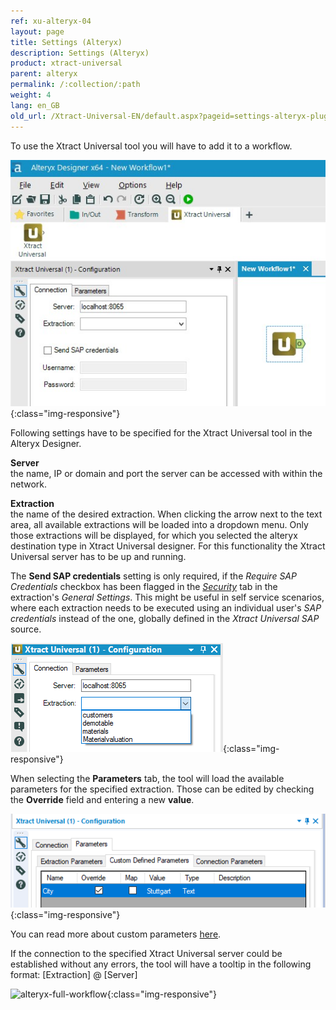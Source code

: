 ```yaml
---
ref: xu-alteryx-04
layout: page
title: Settings (Alteryx)
description: Settings (Alteryx)
product: xtract-universal
parent: alteryx
permalink: /:collection/:path
weight: 4
lang: en_GB
old_url: /Xtract-Universal-EN/default.aspx?pageid=settings-alteryx-plugin-en-
---
```


To use the Xtract Universal tool you will have to add it to a workflow.

![XU_alteryx_plugin](/img/content/XU_alteryx_plugin.jpg){:class="img-responsive"}

Following settings have to be specified for the Xtract Universal tool in the Alteryx Designer.

**Server**<br>
the name, IP or domain and port the server can be accessed with within the network.

**Extraction**<br>
the name of the desired extraction. When clicking the arrow next to the text area, all available extractions will be loaded into a dropdown menu. Only those extractions will be displayed, for which you selected the alteryx destination type in Xtract Universal designer.
For this functionality the Xtract Universal server has to be up and running.

The **Send SAP credentials** setting is only required, if the *Require SAP Credentials* checkbox has been flagged in the *[Security]()* tab in the extraction's *General Settings*.
This might be useful in self service scenarios, where each extraction needs to be executed using an individual user's *SAP credentials* instead of the one, globally defined in the *Xtract Universal SAP* source.

![alteryx-extraction-selection](/img/content/alteryx-extraction-selection.png){:class="img-responsive"}

When selecting the **Parameters** tab, the tool will load the available parameters for the specified extraction. Those can be edited by checking the **Override** field and entering a new **value**.

![alteryx-custom-parameters](/img/content/alteryx-custom-parameters.PNG){:class="img-responsive"}

You can read more about custom parameters [here](../../advanced-techniques/user-defined-variables).

If the connection to the specified Xtract Universal server could be established without any errors, the tool will have a tooltip in the following format: [Extraction] @ [Server]

![alteryx-full-workflow](/img/content/alteryx-full-workflow.PNG){:class="img-responsive"}